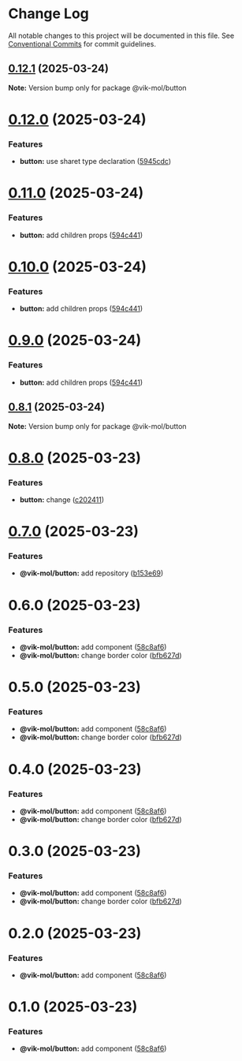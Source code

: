 # Change Log

All notable changes to this project will be documented in this file.
See [Conventional Commits](https://conventionalcommits.org) for commit guidelines.

## [0.12.1](https://github.com/vik-mol/ui-kit/compare/@vik-mol/button@0.12.0...@vik-mol/button@0.12.1) (2025-03-24)

**Note:** Version bump only for package @vik-mol/button





# [0.12.0](https://github.com/vik-mol/ui-kit/compare/@vik-mol/button@0.11.0...@vik-mol/button@0.12.0) (2025-03-24)


### Features

* **button:** use sharet type declaration ([5945cdc](https://github.com/vik-mol/ui-kit/commit/5945cdc69d0ca32f56555c9e2c616d2025ceadc7))





# [0.11.0](https://github.com/vik-mol/ui-kit/compare/@vik-mol/button@0.8.1...@vik-mol/button@0.11.0) (2025-03-24)


### Features

* **button:** add children props ([594c441](https://github.com/vik-mol/ui-kit/commit/594c441af8eb0029c5f75dbfd0bf1b92327564d7))





# [0.10.0](https://github.com/vik-mol/ui-kit/compare/@vik-mol/button@0.8.1...@vik-mol/button@0.10.0) (2025-03-24)


### Features

* **button:** add children props ([594c441](https://github.com/vik-mol/ui-kit/commit/594c441af8eb0029c5f75dbfd0bf1b92327564d7))





# [0.9.0](https://github.com/vik-mol/ui-kit/compare/@vik-mol/button@0.8.1...@vik-mol/button@0.9.0) (2025-03-24)


### Features

* **button:** add children props ([594c441](https://github.com/vik-mol/ui-kit/commit/594c441af8eb0029c5f75dbfd0bf1b92327564d7))





## [0.8.1](https://github.com/vik-mol/ui-kit/compare/@vik-mol/button@0.8.0...@vik-mol/button@0.8.1) (2025-03-24)

**Note:** Version bump only for package @vik-mol/button





# [0.8.0](https://github.com/vik-mol/ui-kit/compare/@vik-mol/button@0.7.0...@vik-mol/button@0.8.0) (2025-03-23)


### Features

* **button:** change ([c202411](https://github.com/vik-mol/ui-kit/commit/c20241145d291669d96c58e96a5abc3883e3d1f1))





# [0.7.0](https://github.com/vik-mol/ui-kit/compare/@vik-mol/button@0.6.0...@vik-mol/button@0.7.0) (2025-03-23)


### Features

* **@vik-mol/button:** add repository ([b153e69](https://github.com/vik-mol/ui-kit/commit/b153e693a8c4218865983b71884d5af0b82efe86))





# 0.6.0 (2025-03-23)


### Features

* **@vik-mol/button:** add component  ([58c8af6](https://github.com/vik-mol/ui-kit/commit/58c8af66f77b6a7153618d90b1f6e25518c743e6))
* **@vik-mol/button:** change border color ([bfb627d](https://github.com/vik-mol/ui-kit/commit/bfb627d28dcc1b5cd83b211bc932ac979c2470e5))





# 0.5.0 (2025-03-23)


### Features

* **@vik-mol/button:** add component  ([58c8af6](https://github.com/vik-mol/ui-kit/commit/58c8af66f77b6a7153618d90b1f6e25518c743e6))
* **@vik-mol/button:** change border color ([bfb627d](https://github.com/vik-mol/ui-kit/commit/bfb627d28dcc1b5cd83b211bc932ac979c2470e5))





# 0.4.0 (2025-03-23)


### Features

* **@vik-mol/button:** add component  ([58c8af6](https://github.com/vik-mol/ui-kit/commit/58c8af66f77b6a7153618d90b1f6e25518c743e6))
* **@vik-mol/button:** change border color ([bfb627d](https://github.com/vik-mol/ui-kit/commit/bfb627d28dcc1b5cd83b211bc932ac979c2470e5))





# 0.3.0 (2025-03-23)


### Features

* **@vik-mol/button:** add component  ([58c8af6](https://github.com/vik-mol/ui-kit/commit/58c8af66f77b6a7153618d90b1f6e25518c743e6))
* **@vik-mol/button:** change border color ([bfb627d](https://github.com/vik-mol/ui-kit/commit/bfb627d28dcc1b5cd83b211bc932ac979c2470e5))





# 0.2.0 (2025-03-23)


### Features

* **@vik-mol/button:** add component  ([58c8af6](https://github.com/vik-mol/ui-kit/commit/58c8af66f77b6a7153618d90b1f6e25518c743e6))





# 0.1.0 (2025-03-23)


### Features

* **@vik-mol/button:** add component  ([58c8af6](https://github.com/vik-mol/ui-kit/commit/58c8af66f77b6a7153618d90b1f6e25518c743e6))
